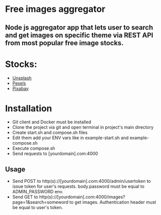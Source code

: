 # Free images aggregator

## Node js aggregator app that lets user to search and get images on specific theme via REST API from most popular free image stocks.

# Stocks:

* [Unsplash](https://www.unsplash.com)
* [Pexels](https://www.pexels.com)
* [Pixabay](https://www.pixabay.com)

# Installation

* Git client and Docker must be installed
* Clone the project via git and open terminal in project's main directory
* Create start.sh and compose.sh files
* Edit them add your ENV vars like in example-start.sh and example-compose.sh
* Execute compose.sh
* Send requests to [yourdomain].com:4000

## Usage
* Send POST to http(s)://[yourdomain].com:4000/admin/usertoken to issue token for user's requests. body.password must be equal to ADMIN_PASSWORD env.
* Send GET to http(s)://[yourdomain].com:4000/images?page=1&search=someword to get images. Authentication header must be equal to user's token.
